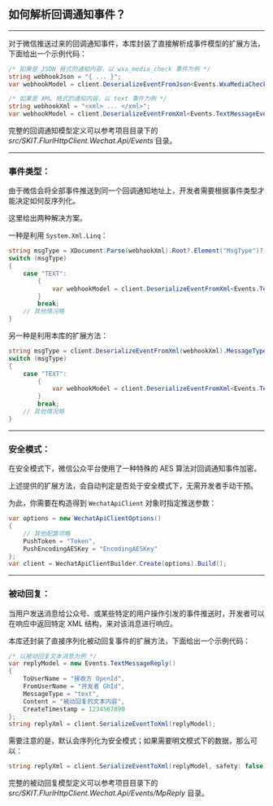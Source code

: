 ﻿## 如何解析回调通知事件？

---

对于微信推送过来的回调通知事件，本库封装了直接解析成事件模型的扩展方法，下面给出一个示例代码：

```csharp
/* 如果是 JSON 格式的通知内容，以 wxa_media_check 事件为例 */
string webhookJson = "{ ... }";
var webhookModel = client.DeserializeEventFromJson<Events.WxaMediaCheckEvent>(webhookJson);

/* 如果是 XML 格式的通知内容，以 text 事件为例 */
string webhookXml = "<xml> ... </xml>";
var webhookModel = client.DeserializeEventFromXml<Events.TextMessageEvent>(webhookXml);
```

完整的回调通知模型定义可以参考项目目录下的 _src/SKIT.FlurlHttpClient.Wechat.Api/Events_ 目录。

---

### 事件类型：

由于微信会将全部事件推送到同一个回调通知地址上，开发者需要根据事件类型才能决定如何反序列化。

这里给出两种解决方案。

一种是利用 `System.Xml.Linq`：

```csharp
string msgType = XDocument.Parse(webhookXml).Root?.Element("MsgType")?.Value?.ToUpper();
switch (msgType)
{
    case "TEXT":
        {
            var webhookModel = client.DeserializeEventFromXml<Events.TextMessageEvent>(webhookXml);
        }
        break;
    // 其他情况略
}
```

另一种是利用本库的扩展方法：

```csharp
string msgType = client.DeserializeEventFromXml(webhookXml).MessageType?.ToUpper();
switch (msgType)
{
    case "TEXT":
        {
            var webhookModel = client.DeserializeEventFromXml<Events.TextMessageEvent>(webhookXml);
        }
        break;
    // 其他情况略
}
```

---

### 安全模式：

在安全模式下，微信公众平台使用了一种特殊的 AES 算法对回调通知事件加密。

上述提供的扩展方法，会自动判定是否处于安全模式下，无需开发者手动干预。

为此，你需要在构造得到 `WechatApiClient` 对象时指定推送参数：

```csharp
var options = new WechatApiClientOptions()
{
    // 其他配置项略
    PushToken = "Token",
    PushEncodingAESKey = "EncodingAESKey"
};
var client = WechatApiClientBuilder.Create(options).Build();
```

---

### 被动回复：

当用户发送消息给公众号、或某些特定的用户操作引发的事件推送时，开发者可以在响应中返回特定 XML 结构，来对该消息进行响应。

本库还封装了直接序列化被动回复事件的扩展方法，下面给出一个示例代码：

```csharp
/* 以被动回复文本消息为例 */
var replyModel = new Events.TextMessageReply()
{
    ToUserName = "接收方 OpenId",
    FromUserName = "开发者 GhId",
    MessageType = "text",
    Content = "被动回复的文本内容",
    CreateTimestamp = 1234567890
};
string replyXml = client.SerializeEventToXml(replyModel);
```

需要注意的是，默认会序列化为安全模式；如果需要明文模式下的数据，那么可以：

```csharp
string replyXml = client.SerializeEventToXml(replyModel, safety: false);
```

完整的被动回复模型定义可以参考项目目录下的 _src/SKIT.FlurlHttpClient.Wechat.Api/Events/MpReply_ 目录。
